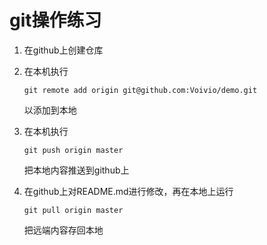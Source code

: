 # git操作练习

1. 在github上创建仓库

2. 在本机执行

   `git remote add origin git@github.com:Voivio/demo.git `

   以添加到本地

3. 在本机执行

   `git push origin master`

   把本地内容推送到github上

4. 在github上对README.md进行修改，再在本地上运行

   `git pull origin master`
   
   把远端内容存回本地
